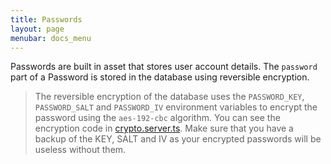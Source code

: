 ```yaml
---
title: Passwords
layout: page
menubar: docs_menu
---
```


Passwords are built in asset that stores user account details. The `password`
part of a Password is stored in the database using reversible encryption.

> The reversible encryption of the database uses the `PASSWORD_KEY`,
> `PASSWORD_SALT` and `PASSWORD_IV` environment variables to encrypt the
> password using the `aes-192-cbc` algorithm. You can see the encryption code in
> [crypto.server.ts](https://github.com/Longridge-High-School/net-doc/blob/main/app/lib/crypto.server.ts).
> Make sure that you have a backup of the KEY, SALT and IV as your encrypted
> passwords will be useless without them.
